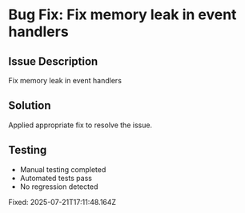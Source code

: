 # Bug Fix: Fix memory leak in event handlers

## Issue Description
Fix memory leak in event handlers

## Solution
Applied appropriate fix to resolve the issue.

## Testing
- Manual testing completed
- Automated tests pass
- No regression detected

Fixed: 2025-07-21T17:11:48.164Z
